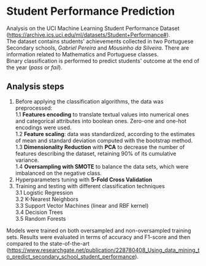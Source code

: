 # Student Performance Prediction

Analysis on the UCI Machine Learning Student Performance Dataset (https://archive.ics.uci.edu/ml/datasets/Student+Performance#).<br>
The dataset contains students' achievements collected in two Portuguese Secondary schools, _Gabriel Pereira_ and _Mousinho da Silveira_. There are information related to Mathematics and Portuguese classes.<br>
Binary classification is performed to predict students' outcome at the end of the year (_pass_ or _fail_).<br>

## Analysis steps
1. Before applying the classification algorithms, the data was preprocessed:<br>
  1.1 **Features encoding** to translate textual values into numerical ones and categorical attributes into boolean ones. Zero-one and one-hot encodings were used.<br>
  1.2 **Feature scaling**: data was standardized, according to the estimates of mean and standard deviation computed with the bootstrap method.<br>
  1.3 **Dimensionality Reduction** with **PCA** to decrease the number of features describing the dataset, retaining 90\% of its cumulative variance.<br>
  1.4 **Oversampling with SMOTE** to balance the data sets, which were imbalanced on the negative class.<br>
2. Hyperparameters tuning with **5-Fold Cross Validation**
3. Training and testing with different classification techniques<br>
  3.1 Logistic Regression<br>
  3.2 K-Nearest Neighbors<br>
  3.3 Support Vector Machines (linear and RBF kernel)<br>
  3.4 Decision Trees<br>
  3.5 Random Forests<br>

Models were trained on both oversampled and non-oversampled training sets. Results were evaluated in terms of accuracy and F1-score and then compared to the state-of-the-art (https://www.researchgate.net/publication/228780408_Using_data_mining_to_predict_secondary_school_student_performance).
